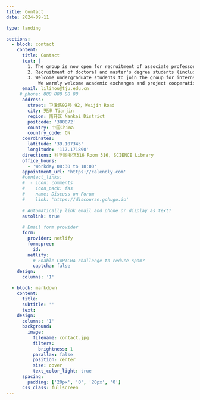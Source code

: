 ```yaml
---
title: Contact
date: 2024-09-11

type: landing

sections:
  - block: contact
    content:
      title: Contact
      text: |-
        1. The group is now open for recruitment of associate professors, assistant professors/lecturers, research assistants, etc.; long-term recruitment of postdoctoral fellows, and offers a competitive salary package;
        2. Recruitment of doctoral and master's degree students (including recommended students) in optical engineering, optoelectronics, physical chemistry, materials and other disciplines;
        3. Welcome undergraduate students to join the group for internship and apply for undergraduate graduation design;
            We warmly welcome academic exchanges and project cooperation between scholars at home and abroad! 
      email: lilihou@tju.edu.cn
     # phone: 888 888 88 88
      address:
        street: 卫津路92号 92, Weijin Road
        city: 天津 Tianjin
        region: 南开区 Nankai District
        postcode: '300072'
        country: 中国China
        country_code: CN
      coordinates:
        latitude: '39.107345'
        longitude: '117.171890'
      directions: 科学图书馆316 Room 316, SCIENCE Library
      office_hours:
        - 'Workday 08:30 to 18:00'
      appointment_url: 'https://calendly.com'
      #contact_links:
      #  - icon: comments
      #    icon_pack: fas
      #    name: Discuss on Forum
      #    link: 'https://discourse.gohugo.io'
    
      # Automatically link email and phone or display as text?
      autolink: true
    
      # Email form provider
      form:
        provider: netlify
        formspree:
          id:
        netlify:
          # Enable CAPTCHA challenge to reduce spam?
          captcha: false
    design:
      columns: '1'

  - block: markdown
    content:
      title:
      subtitle: ''
      text:
    design:
      columns: '1'
      background:
        image: 
          filename: contact.jpg
          filters:
            brightness: 1
          parallax: false
          position: center
          size: cover
          text_color_light: true
      spacing:
        padding: ['20px', '0', '20px', '0']
      css_class: fullscreen
---
```

